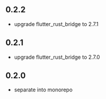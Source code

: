 ## 0.2.2
- upgrade flutter_rust_bridge to 2.7.1

## 0.2.1
- upgrade flutter_rust_bridge to 2.7.0

## 0.2.0
 - separate into monorepo
